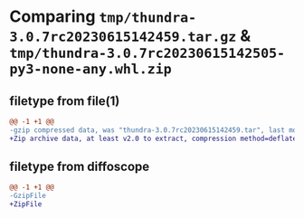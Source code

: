 # Comparing `tmp/thundra-3.0.7rc20230615142459.tar.gz` & `tmp/thundra-3.0.7rc20230615142505-py3-none-any.whl.zip`

## filetype from file(1)

```diff
@@ -1 +1 @@
-gzip compressed data, was "thundra-3.0.7rc20230615142459.tar", last modified: Thu Jun 15 14:24:59 2023, max compression
+Zip archive data, at least v2.0 to extract, compression method=deflate
```

## filetype from diffoscope

```diff
@@ -1 +1 @@
-GzipFile
+ZipFile
```

